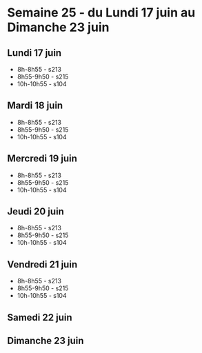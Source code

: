 # Semaine 25 - du Lundi 17 juin au Dimanche 23 juin


## Lundi 17 juin

* 8h-8h55 - s213
* 8h55-9h50 - s215
* 10h-10h55 - s104

## Mardi 18 juin

* 8h-8h55 - s213
* 8h55-9h50 - s215
* 10h-10h55 - s104

## Mercredi 19 juin

* 8h-8h55 - s213
* 8h55-9h50 - s215
* 10h-10h55 - s104

## Jeudi 20 juin

* 8h-8h55 - s213
* 8h55-9h50 - s215
* 10h-10h55 - s104

## Vendredi 21 juin

* 8h-8h55 - s213
* 8h55-9h50 - s215
* 10h-10h55 - s104

## Samedi 22 juin


## Dimanche 23 juin


